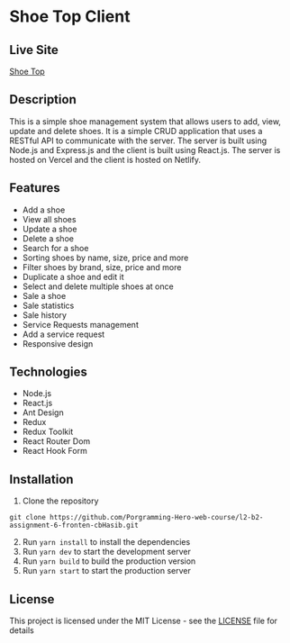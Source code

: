 # Shoe Top Client

## Live Site
[Shoe Top](https://shoe-top.netlify.app/)

## Description
This is a simple shoe management system that allows users to add, view, update and delete shoes. It is a simple CRUD application that uses a RESTful API to communicate with the server. The server is built using Node.js and Express.js and the client is built using React.js. The server is hosted on Vercel and the client is hosted on Netlify.

## Features
- Add a shoe
- View all shoes
- Update a shoe
- Delete a shoe
- Search for a shoe
- Sorting shoes by name, size, price and more
- Filter shoes by brand, size, price and more
- Duplicate a shoe and edit it
- Select and delete multiple shoes at once
- Sale a shoe
- Sale statistics
- Sale history
- Service Requests management
- Add a service request
- Responsive design

## Technologies
- Node.js
- React.js
- Ant Design
- Redux
- Redux Toolkit
- React Router Dom
- React Hook Form

## Installation
1. Clone the repository
```
git clone https://github.com/Porgramming-Hero-web-course/l2-b2-assignment-6-fronten-cbHasib.git
```
2. Run ```yarn install``` to install the dependencies
3. Run ```yarn dev``` to start the development server
4. Run ```yarn build``` to build the production version
5. Run ```yarn start``` to start the production server

## License
This project is licensed under the MIT License - see the [LICENSE](LICENSE) file for details